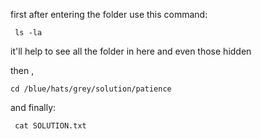 first after entering the folder use this command:

<pre><code> ls -la
</code></pre>
 it'll help to see all the folder in here and even those hidden

then ,
<pre><code>cd /blue/hats/grey/solution/patience
</code></pre>

and finally:
<pre><code> cat SOLUTION.txt
</code></pre>
